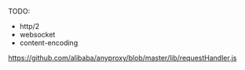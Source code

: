 TODO:
- http/2
- websocket
- content-encoding

https://github.com/alibaba/anyproxy/blob/master/lib/requestHandler.js
